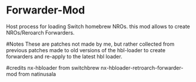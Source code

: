 # Forwarder-Mod
Host process for loading Switch homebrew NROs. this mod allows to create NROs/Reroarch Forwarders. 

#Notes
These are patches not made by me, but rather collected from previous patches made to old versions of the hbl-loader to create forwarders and re-apply to the latest hbl loader. 

#credits 
nx-hbloader from switchbrew
nx-hbloader-retroarch-forwarder-mod from natinusala
